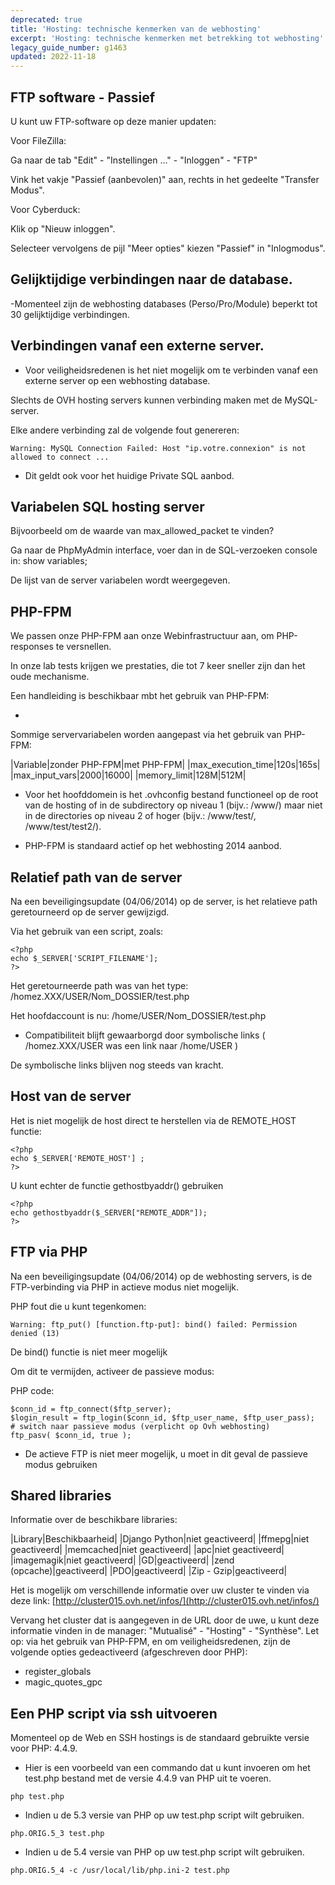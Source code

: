 ```yaml
---
deprecated: true
title: 'Hosting: technische kenmerken van de webhosting'
excerpt: 'Hosting: technische kenmerken met betrekking tot webhosting'
legacy_guide_number: g1463
updated: 2022-11-18
---
```



## FTP software - Passief
U kunt uw FTP-software op deze manier updaten:

Voor FileZilla:

Ga naar de tab "Edit" - "Instellingen ..." - "Inloggen"  - "FTP"

Vink het vakje "Passief (aanbevolen)" aan, rechts in het gedeelte "Transfer Modus".

Voor Cyberduck:

Klik op "Nieuw inloggen".

Selecteer vervolgens de pijl "Meer opties" kiezen "Passief" in "Inlogmodus".


## Gelijktijdige verbindingen naar de database.
-Momenteel zijn de webhosting databases (Perso/Pro/Module) beperkt tot 30 gelijktijdige verbindingen.


## Verbindingen vanaf een externe server.

- Voor veiligheidsredenen is het niet mogelijk om te verbinden vanaf een  externe server op een webhosting database.


Slechts de OVH hosting servers kunnen verbinding maken met de MySQL-server.

Elke andere verbinding zal de volgende fout genereren:


```
Warning: MySQL Connection Failed: Host "ip.votre.connexion" is not allowed to connect ...
```



- Dit geldt ook voor het huidige Private SQL aanbod.




## Variabelen SQL hosting server
Bijvoorbeeld om de waarde van max_allowed_packet te vinden?

Ga naar de PhpMyAdmin interface, voer dan in de SQL-verzoeken console in: show variables;

De lijst van de server variabelen wordt weergegeven.


## PHP-FPM
We passen onze PHP-FPM aan onze Webinfrastructuur aan, om PHP-responses te versnellen. 

In onze lab tests krijgen we prestaties, die tot 7 keer sneller zijn dan het oude mechanisme. 

Een handleiding is beschikbaar mbt het gebruik van PHP-FPM:


- []({legacy}1175)


Sommige servervariabelen worden aangepast via het gebruik van PHP-FPM:

|Variable|zonder PHP-FPM|met PHP-FPM|
|max_execution_time|120s|165s|
|max_input_vars|2000|16000|
|memory_limit|128M|512M|



- Voor het hoofddomein is het .ovhconfig bestand functioneel op de root van de hosting of in de subdirectory op niveau 1 (bijv.: /www/) maar niet in de directories op niveau 2 of hoger (bijv.: /www/test/, /www/test/test2/).

- PHP-FPM is standaard actief op het webhosting 2014 aanbod.




## Relatief path van de server
Na een beveiligingsupdate (04/06/2014) op de server, is het relatieve path geretourneerd op de server gewijzigd. 

Via het gebruik van een script, zoals: 


```
<?php
echo $_SERVER['SCRIPT_FILENAME'];
?>
```


Het geretourneerde path was van het type: /homez.XXX/USER/Nom_DOSSIER/test.php

Het hoofdaccount is nu: /home/USER/Nom_DOSSIER/test.php


- Compatibiliteit blijft gewaarborgd door symbolische links ( /homez.XXX/USER was een link naar /home/USER )


De symbolische links blijven nog steeds van kracht.


## Host van de server
Het is niet mogelijk de host direct te herstellen via de REMOTE_HOST functie:


```
<?php
echo $_SERVER['REMOTE_HOST'] ;
?>
```


U kunt echter de functie gethostbyaddr() gebruiken


```
<?php
echo gethostbyaddr($_SERVER["REMOTE_ADDR"]);
?>
```




## FTP via PHP
Na een beveiligingsupdate (04/06/2014) op de webhosting servers, is de FTP-verbinding via PHP in actieve modus niet mogelijk. 

PHP fout die u kunt tegenkomen:


```
Warning: ftp_put() [function.ftp-put]: bind() failed: Permission denied (13)
```


De bind() functie is niet meer mogelijk

Om dit te vermijden, activeer de passieve modus: 

PHP code:

```
$conn_id = ftp_connect($ftp_server);
$login_result = ftp_login($conn_id, $ftp_user_name, $ftp_user_pass);
# switch naar passieve modus (verplicht op Ovh webhosting)
ftp_pasv( $conn_id, true );
```



- De actieve FTP is niet meer mogelijk, u moet in dit geval de passieve modus gebruiken




## Shared libraries
Informatie over de beschikbare libraries:

|Library|Beschikbaarheid|
|Django Python|niet geactiveerd|
|ffmepg|niet geactiveerd|
|memcached|niet geactiveerd|
|apc|niet geactiveerd|
|imagemagik|niet geactiveerd|
|GD|geactiveerd|
|zend (opcache)|geactiveerd|
|PDO|geactiveerd|
|Zip - Gzip|geactiveerd|


Het is mogelijk om verschillende informatie over uw cluster te vinden via deze link: [http://cluster015.ovh.net/infos/](http://cluster015.ovh.net/infos/)

Vervang het cluster dat is aangegeven in de URL door de uwe, u kunt deze informatie vinden in de manager: "Mutualisé" - "Hosting" - "Synthèse".
Let op: via het gebruik van PHP-FPM, en om veiligheidsredenen, zijn de volgende opties gedeactiveerd  (afgeschreven door PHP):


- register_globals
- magic_quotes_gpc




## Een PHP script via ssh uitvoeren
Momenteel op de Web en SSH hostings is de standaard gebruikte versie voor PHP: 4.4.9.


- Hier is een voorbeeld van een commando dat u kunt invoeren om het test.php bestand met de versie 4.4.9 van PHP uit te voeren.


```
php test.php
```


- Indien u de 5.3 versie van PHP op uw test.php script wilt gebruiken.


```
php.ORIG.5_3 test.php
```


- Indien u de 5.4 versie van PHP op uw test.php script wilt gebruiken.


```
php.ORIG.5_4 -c /usr/local/lib/php.ini-2 test.php
```




